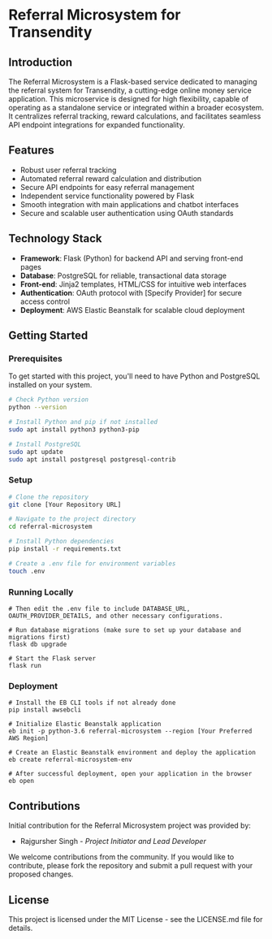 # Referral Microsystem for Transendity

## Introduction
The Referral Microsystem is a Flask-based service dedicated to managing the referral system for Transendity, a cutting-edge online money service application. This microservice is designed for high flexibility, capable of operating as a standalone service or integrated within a broader ecosystem. It centralizes referral tracking, reward calculations, and facilitates seamless API endpoint integrations for expanded functionality.

## Features
- Robust user referral tracking
- Automated referral reward calculation and distribution
- Secure API endpoints for easy referral management
- Independent service functionality powered by Flask
- Smooth integration with main applications and chatbot interfaces
- Secure and scalable user authentication using OAuth standards

## Technology Stack
- **Framework**: Flask (Python) for backend API and serving front-end pages
- **Database**: PostgreSQL for reliable, transactional data storage
- **Front-end**: Jinja2 templates, HTML/CSS for intuitive web interfaces
- **Authentication**: OAuth protocol with [Specify Provider] for secure access control
- **Deployment**: AWS Elastic Beanstalk for scalable cloud deployment

## Getting Started

### Prerequisites
To get started with this project, you'll need to have Python and PostgreSQL installed on your system.

```bash
# Check Python version
python --version

# Install Python and pip if not installed
sudo apt install python3 python3-pip

# Install PostgreSQL
sudo apt update
sudo apt install postgresql postgresql-contrib

```

### Setup

```bash
# Clone the repository
git clone [Your Repository URL]

# Navigate to the project directory
cd referral-microsystem

# Install Python dependencies
pip install -r requirements.txt

# Create a .env file for environment variables
touch .env

```

### Running Locally

```
# Then edit the .env file to include DATABASE_URL, OAUTH_PROVIDER_DETAILS, and other necessary configurations.

# Run database migrations (make sure to set up your database and migrations first)
flask db upgrade

# Start the Flask server
flask run

```

### Deployment

```
# Install the EB CLI tools if not already done
pip install awsebcli

# Initialize Elastic Beanstalk application
eb init -p python-3.6 referral-microsystem --region [Your Preferred AWS Region]

# Create an Elastic Beanstalk environment and deploy the application
eb create referral-microsystem-env

# After successful deployment, open your application in the browser
eb open

```

## Contributions

Initial contribution for the Referral Microsystem project was provided by:

- Rajgursher Singh - *Project Initiator and Lead Developer*

We welcome contributions from the community. If you would like to contribute, please fork the repository and submit a pull request with your proposed changes.


## License

This project is licensed under the MIT License - see the LICENSE.md file for details.


